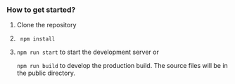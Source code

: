 ### How to get started?
1. Clone the repository
2. ``` npm install```
3. ``` npm run start ``` to start the development server
or

    ``` npm run build ``` to develop the production build. The source files will be in the public directory.

